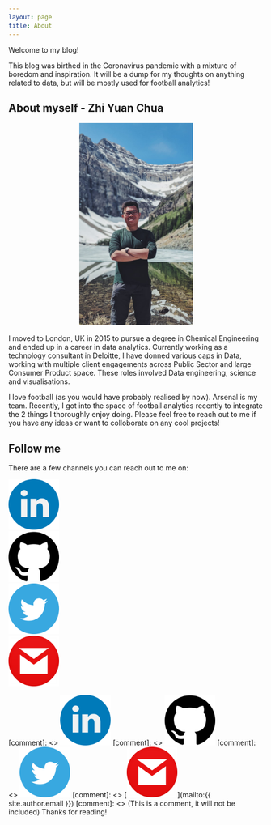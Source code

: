 ```yaml
---
layout: page
title: About
---
```


Welcome to my blog! 

This blog was birthed in the Coronavirus pandemic with a mixture of boredom and inspiration. It will be a dump for my thoughts on anything related to data, but will be mostly used for football analytics!

## About myself - Zhi Yuan Chua

<p align="center">
  <img width="225" height="400" src="/images/profile_pic.jpg">
</p>

I moved to London, UK in 2015 to pursue a degree in Chemical Engineering and ended up in a career in data analytics. Currently working as a technology consultant in Deloitte, I have donned various caps in Data, working with multiple client engagements across Public Sector and large Consumer Product space. These roles involved Data engineering, science and visualisations. 

I love football (as you would have probably realised by now). Arsenal is my team. Recently, I got into the space of football analytics recently to integrate the 2 things I thoroughly enjoy doing. Please feel free to reach out to me if you have any ideas or want to colloborate on any cool projects! 

## Follow me 

There are a few channels you can reach out to me on:

<div class="row">
        <div class="column">
          <a href="https://www.linkedin.com/in/zhiyuanchua/">
            <img alt="Linkedin" src="/public/linkedin_icon-icons.com_65929.png" width="100" height="100">
          </a>
        </div>
        <div class="column">
          <a href="https://github.com/chuazy94/">
            <img alt="Github" src="/public/github-logo_icon-icons.com_73546.png" width="100" height="100">
          </a>
        </div>
        <div class="column">
            <a href="https://twitter.com/chuazyyy/">
              <img alt="Twitter" src="/public/1491579542-yumminkysocialmedia22_83078.png" width="100" height="100">
            </a>
        </div>
        <div class="column">
             <a href="mailto:{{ site.author.email }}">
              <img alt="Gmail" src="/public/gmail_14189.png" width="100" height="100">
            </a> 
        </div>
</div>

[comment]: <> [<img width="100" height="100" src="/public/linkedin_icon-icons.com_65929.png">](https://www.linkedin.com/in/zhiyuanchua/) 
[comment]: <> [<img width="100" height="100" src="/public/github-logo_icon-icons.com_73546.png">](https://github.com/chuazy94/) 
[comment]: <> [<img width="100" height="100" src="/public/1491579542-yumminkysocialmedia22_83078.png">](https://https://twitter.com/chuazyyy/) 
[comment]: <> [<img width="100" height="100" src="/public/gmail_14189.png">](mailto:{{ site.author.email }}) 
[comment]: <> (This is a comment, it will not be included)
Thanks for reading!

